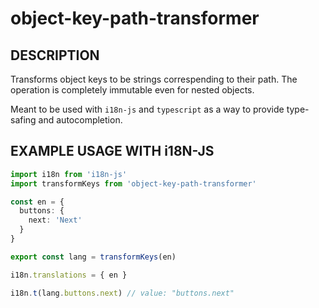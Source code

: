 # object-key-path-transformer

## DESCRIPTION

Transforms object keys to be strings correspending to their path.
The operation is completely immutable even for nested objects.

Meant to be used with `i18n-js` and `typescript` as a way to provide type-safing and autocompletion.

## EXAMPLE USAGE WITH i18N-JS

```typescript
import i18n from 'i18n-js'
import transformKeys from 'object-key-path-transformer'

const en = {
  buttons: {
    next: 'Next'
  }
}

export const lang = transformKeys(en)

i18n.translations = { en }

i18n.t(lang.buttons.next) // value: "buttons.next"
```
